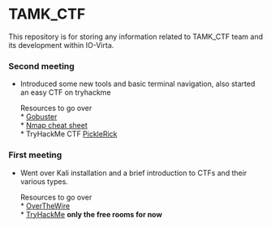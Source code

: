 # TAMK_CTF 

This repository is for storing any information related to TAMK_CTF team and its development within IO-Virta. 

### Second meeting

* Introduced some new tools and basic terminal navigation, also started an easy CTF on tryhackme  

	Resources to go over  
		* [Gobuster](https://patchthenet.com/articles/using-gobuster-to-find-hidden-web-content/)  
		* [Nmap cheat sheet](https://www.stationx.net/nmap-cheat-sheet/)  
		* TryHackMe CTF [PickleRick](https://tryhackme.com/room/picklerick)



### First meeting

* Went over Kali installation and a brief introduction to CTFs and their various types. 
	
	Resources to go over  
		* [OverTheWire](https://overthewire.org/wargames/)  
		* [TryHackMe](https://tryhackme.com/paths) __only the free rooms for now__
